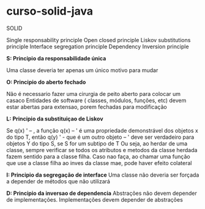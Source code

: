 # curso-solid-java

SOLID

Single responsability principle
Open closed principle
Liskov substitutions principle
Interface segregation principle
Dependency Inversion principle


**S: Principio da responsabilidade única**

Uma classe deveria ter apenas um único motivo para mudar

**O: Principio do aberto fechado**

Não é necessario fazer uma cirurgia de peito aberto para colocar um casaco
Entidades de software ( classes, módulos, funções, etc) devem estar abertas para extensao, porem fechadas para modificação

**L: Principio da substituiçao de Liskov**

Se q(x) ' – , a função q(x) – ' é uma propriedade demonstrável dos objetos x do tipo T, então q(y) ' - que é um outro objeto – ' deve ser verdadeiro para objetos Y do tipo S, se S for um subtipo de T
Ou seja, ao herdar de uma classe, sempre verificar se todos os atributos e metodos da classe herdada fazem sentido para a classe filha. Caso nao faça, ao chamar uma função que use a classe filha ao inves da classe mae, pode haver efeito colateral

**I: Principio da segregação de interface**
Uma classe não deveria ser forçada a depender de métodos que não utilizará

**D: Principio da inversao de dependencia**
Abstrações não devem depender de implementações. Implementações devem depender de abstrações
